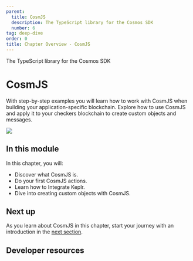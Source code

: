 ```yaml
---
parent:
  title: CosmJS
  description: The TypeScript library for the Cosmos SDK
  number: 6
tag: deep-dive
order: 0
title: Chapter Overview - CosmJS
---
```


<div class="tm-overline tm-rf-1 tm-lh-title tm-medium tm-muted">The TypeScript library for the Cosmos SDK</div>
<h1 class="mt-4 mb-6">CosmJS</h1>

With step-by-step examples you will learn how to work with CosmJS when building your application-specific blockchain. Explore how to use CosmJS and apply it to your checkers blockchain to create custom objects and messages.

![](/planet-pod.svg)

## In this module

<HighlightBox type="learning">

In this chapter, you will:

* Discover what CosmJS is.
* Do your first CosmJS actions.
* Learn how to Integrate Keplr.
* Dive into creating custom objects with CosmJS.

</HighlightBox>

<card-module/>

## Next up

As you learn about CosmJS in this chapter, start your journey with an introduction in the [next section](./cosmjs-intro.md).

## Developer resources

<div v-for="resource in $themeConfig.resources">
  <Resource
    :title="resource.title"
    :description="resource.description"
    :links="resource.links"
    :image="resource.image"
    :large="true"
  />
  <br/>
</div>
